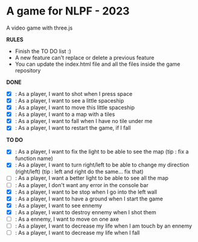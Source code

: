 # A game for NLPF - 2023

A video game with three.js

**RULES**

- Finish the TO DO list :)
- A new feature can't replace or delete a previous feature
- You can update the index.html file and all the files inside the game repository

**DONE**

- [x] : As a player, I want to shot when I press space
- [x] : As a player, I want to see a little spaceship
- [x] : As a player, I want to move this little spaceship
- [x] : As a player, I want to a map with a tiles
- [x] : As a player, I want to fall when I have no tile under me
- [x] : As a player, I want to restart the game, if I fall

**TO DO**

- [x] : As a player, I want to fix the light to be able to see the map (tip : fix a function name)
- [x] : As a player, I want to turn right/left to be able to change my direction (right/left) (tip : left and right do the same... fix that)
- [ ] : As a player, I want a better light to be able to see all the map
- [ ] : As a player, I don't want any error in the console bar
- [x] : As a player, I want to be stop when I go into the left wall
- [x] : As a player, I want to have a ground when I start the game
- [x] : As a player, I want to see ennemy
- [x] : As a player, I want to destroy ennemy when I shot them
- [ ] : As a ennemy, I want to move on one axe
- [ ] : As a player, I want to decrease my life when I am touch by an ennemy
- [ ] : As a player, I want to decrease my life when I fall
